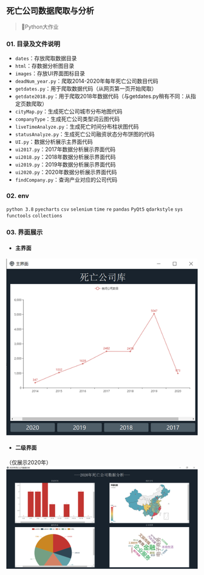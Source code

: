 ## 死亡公司数据爬取与分析

> 📝Python大作业
> 

### 01. 目录及文件说明

- `dates`：存放爬取数据目录
- `html`：存数据分析图目录
- `images`：存放UI界面图标目录
- `deadNum_year.py`：爬取2014-2020年每年死亡公司数目代码
- `getdates.py`：用于爬取数据代码（从网页第一页开始爬取）
- `getdate2018.py`：用于爬取2018年数据代码（与getdates.py稍有不同：从指定页数爬取）
- `cityMap.py`：生成死亡公司城市分布地图代码
- `companyType`：生成死亡公司类型词云图代码
- `liveTimeAnalyze.py`：生成死亡时间分布柱状图代码
- `statusAnalyze.py`：生成死亡公司融资状态分布饼图的代码
- `UI.py`：数据分析展示主界面代码
- `ui2017.py`：2017年数据分析展示界面代码
- `ui2018.py`：2018年数据分析展示界面代码
- `ui2019.py`：2019年数据分析展示界面代码
- `ui2020.py`：2020年数据分析展示界面代码
- `findCompany.py`：查询产业对应的公司代码

### 02. env
`python 3.8`
`pyecharts` `csv` `selenium` `time` `re` `pandas` `PyQt5` `qdarkstyle` `sys` `functools` `collections`

### 03. 界面展示
- #### 主界面
![img.png](./images/主界面效果展示.png)
- #### 二级界面
（仅展示2020年）
![img_1.png](./images/二级界面效果展示.png)







